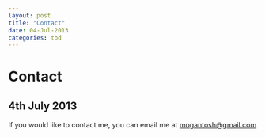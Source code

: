 ```yaml
---
layout: post
title: "Contact"
date: 04-Jul-2013
categories: tbd
---
```


# Contact

## 4th July 2013

If you would like to contact me,   you can email me at mogantosh@gmail.com
